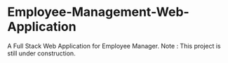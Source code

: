 # Employee-Management-Web-Application

A Full Stack Web Application for Employee Manager.
Note : This project is still under construction.
